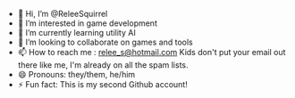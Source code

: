 - 👋 Hi, I’m @ReleeSquirrel
- 👀 I’m interested in game development
- 🌱 I’m currently learning utility AI
- 💞️ I’m looking to collaborate on games and tools
- 📫 How to reach me : relee_s@hotmail.com   Kids don't put your email out there like me, I'm already on all the spam lists.
- 😄 Pronouns: they/them, he/him
- ⚡ Fun fact: This is my second Github account!

<!---
ReleeSquirrel/ReleeSquirrel is a ✨ special ✨ repository because its `README.md` (this file) appears on your GitHub profile.
You can click the Preview link to take a look at your changes.
--->
